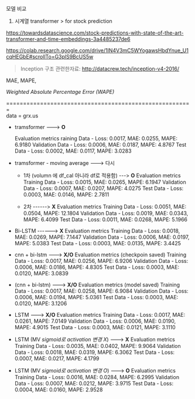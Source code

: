 모델 비교

1. 시계열 transformer > for stock prediction

https://towardsdatascience.com/stock-predictions-with-state-of-the-art-transformer-and-time-embeddings-3a4485237de6

https://colab.research.google.com/drive/1lN4V3mC5WYogawsHbdYnue_U1cqHEGbE#scrollTo=G3plS9BcUS5w



> Inception 구조 관련한자료:  http://datacrew.tech/inception-v4-2016/ 


MAE, MAPE, 

*Weighted Absolute Percentage Error (WAPE)*





======================================================= </br>
data = grx.us 

- tramsformer ---> **O**

  Evaluation metrics
  raining Data - Loss: 0.0017, MAE: 0.0255, MAPE: 6.9180
  Validation Data - Loss: 0.0006, MAE: 0.0187, MAPE: 4.8767
  Test Data - Loss: 0.0002, MAE: 0.0117, MAPE: 3.0283

- tramsformer - moving average ---> 다시

  - 1차 (volumn 에 df_cal 아니라 df로 적용함) ---> **O**
    Evaluation metrics
    Training Data - Loss: 0.0015, MAE: 0.0265, MAPE: 6.1947
    Validation Data - Loss: 0.0007, MAE: 0.0207, MAPE: 4.0275
    Test Data - Loss: 0.0003, MAE: 0.0146, MAPE: 2.7811

  - 2차 ------> **X**
    Evaluation metrics
    Training Data - Loss: 0.0051, MAE: 0.0504, MAPE: 12.1804
    Validation Data - Loss: 0.0019, MAE: 0.0343, MAPE: 6.4099
    Test Data - Loss: 0.0011, MAE: 0.0268, MAPE: 5.1966

- Bi-LSTM ------> **X**
  Evaluation metrics
  Training Data - Loss: 0.0018, MAE: 0.0269, MAPE: 7.1447
  Validation Data - Loss: 0.0006, MAE: 0.0197, MAPE: 5.0383
  Test Data - Loss: 0.0003, MAE: 0.0135, MAPE: 3.4425

- cnn + bi-lstm ---> **X/O**
  Evaluation metrics (checkpoin saved)
  Training Data - Loss: 0.0017, MAE: 0.0256, MAPE: 6.9206
  Validation Data - Loss: 0.0006, MAE: 0.0186, MAPE: 4.8305
  Test Data - Loss: 0.0003, MAE: 0.0120, MAPE: 3.0839

- (cnn + bi-lstm) ---> **X/O**
  Evaluation metrics (model saved)
  Training Data - Loss: 0.0017, MAE: 0.0258, MAPE: 6.9084
  Validation Data - Loss: 0.0006, MAE: 0.0194, MAPE: 5.0361
  Test Data - Loss: 0.0003, MAE: 0.0120, MAPE: 3.1206


- LSTM ---> **X/O**
  Evaluation metrics
  Training Data - Loss: 0.0017, MAE: 0.0261, MAPE: 7.0149
  Validation Data - Loss: 0.0006, MAE: 0.0190, MAPE: 4.9015
  Test Data - Loss: 0.0003, MAE: 0.0121, MAPE: 3.1110
  
  
- LSTM (MV *sigmoid로 activation 변경 X*) ---> **X**
  Evaluation metrics
  Training Data - Loss: 0.0035, MAE: 0.0402, MAPE: 9.9064
  Validation Data - Loss: 0.0018, MAE: 0.0319, MAPE: 6.3062
  Test Data - Loss: 0.0007, MAE: 0.0217, MAPE: 4.1799
 
- LSTM (MV *sigmoid로 activation 변경 O*) ---> **O**
  Evaluation metrics
  Training Data - Loss: 0.0016, MAE: 0.0284, MAPE: 6.2995
  Validation Data - Loss: 0.0007, MAE: 0.0212, MAPE: 3.9715
  Test Data - Loss: 0.0004, MAE: 0.0160, MAPE: 2.9528
